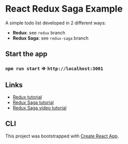 # React Redux Saga Example

A simple todo list developed in 2 different ways:
- **Redux**: see `redux` branch
- **Redux Saga**: see `redux-saga` branch

## Start the app
### `npm run start` => `http://localhost:3001`

## Links
- [Redux tutorial](https://react-redux.js.org/tutorials/quick-start)
- [Redux Saga tutorial](https://redux-saga.js.org/docs/introduction/BeginnerTutorial)
- [Redux Saga video tutorial](https://www.youtube.com/watch?v=1K26DIKt3w8)

## CLI

This project was bootstrapped with [Create React App](https://github.com/facebook/create-react-app).
